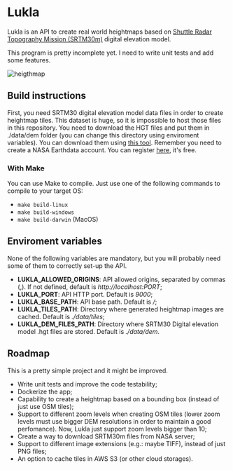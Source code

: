 # Lukla
Lukla is an API to create real world heightmaps based on [Shuttle Radar Topography Mission (SRTM30m)](https://en.wikipedia.org/wiki/Shuttle_Radar_Topography_Mission) digital elevation model. 

This program is pretty incomplete yet. I need to write unit tests and add some features.

![heigthmap](https://user-images.githubusercontent.com/7998054/216774590-7bf1eeb4-72a1-4731-8b60-4e09ed329f2d.png)

## Build instructions

First, you need SRTM30 digital elevation model data files in order to create heightmap tiles. 
This dataset is huge, so it is impossible to host those files in this repository. You need to download
the HGT files and put them in ./data/dem folder (you can change this directory using enviroment variables). You can download them using [this tool](https://dwtkns.com/srtm30m/).
Remember you need to create a NASA Earthdata account. You can register [here](https://urs.earthdata.nasa.gov/users/new), it's free.

### With Make

You can use Make to compile. Just use one of the following commands to compile to your target OS:

- ```make build-linux```
- ```make build-windows```
- ```make build-darwin``` (MacOS)

## Enviroment variables
None of the following variables are mandatory, but you will probably need some of them to correctly set-up the API.

* **LUKLA_ALLOWED_ORIGINS**: API allowed origins, separated by commas (,). If not defined, default is *http://localhost:PORT*;
* **LUKLA_PORT**: API HTTP port. Default is *9000*;
* **LUKLA_BASE_PATH**: API base path. Default is */*;
* **LUKLA_TILES_PATH**: Directory where generated heightmap images are cached. Default is *./data/tiles*;
* **LUKLA_DEM_FILES_PATH**: Directory where SRTM30 Digital elevation model .hgt files are stored. Default is *./data/dem*.

## Roadmap

This is a pretty simple project and it might be improved.

- Write unit tests and improve the code testability;
- Dockerize the app;
- Capability to create a heightmap based on a bounding box (instead of just use OSM tiles);
- Support to different zoom levels when creating OSM tiles (lower zoom levels must use bigger DEM resolutions in order to maintain a good perfomance). Now, Lukla just support zoom levels bigger than 10;
- Create a way to download SRTM30m files from NASA server;
- Support to different image extensions (e.g.: maybe TIFF), instead of just PNG files;
- An option to cache tiles in AWS S3 (or other cloud storages).
